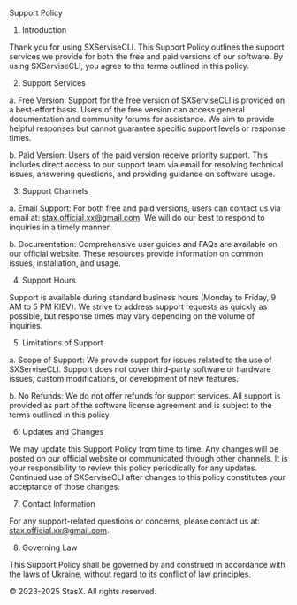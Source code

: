 Support Policy

1. Introduction

Thank you for using SXServiseCLI. This Support Policy outlines the support services we provide for both the free and 
paid versions of our software. By using SXServiseCLI, you agree to the terms outlined in this policy.

2. Support Services

a. Free Version: Support for the free version of SXServiseCLI is provided on a best-effort basis. Users of the free 
version can access general documentation and community forums for assistance. We aim to provide helpful responses but 
cannot guarantee specific support levels or response times.

b. Paid Version: Users of the paid version receive priority support. This includes direct access to our support team via email 
for resolving technical issues, answering questions, and providing guidance on software usage.

3. Support Channels

a. Email Support: For both free and paid versions, users can contact us via email at: stax.official.xx@gmail.com. We will do our 
best to respond to inquiries in a timely manner.

b. Documentation: Comprehensive user guides and FAQs are available on our official website. These resources provide information 
on common issues, installation, and usage.

4. Support Hours

Support is available during standard business hours (Monday to Friday, 9 AM to 5 PM KIEV). We strive to address support requests as 
quickly as possible, but response times may vary depending on the volume of inquiries.

5. Limitations of Support

a. Scope of Support: We provide support for issues related to the use of SXServiseCLI. Support does not cover third-party software or 
hardware issues, custom modifications, or development of new features.

b. No Refunds: We do not offer refunds for support services. All support is provided as part of the software license agreement and is 
subject to the terms outlined in this policy.

6. Updates and Changes

We may update this Support Policy from time to time. Any changes will be posted on our official website or communicated through other 
channels. It is your responsibility to review this policy periodically for any updates. Continued use of SXServiseCLI after changes to 
this policy constitutes your acceptance of those changes.

7. Contact Information

For any support-related questions or concerns, please contact us at: stax.official.xx@gmail.com.

8. Governing Law

This Support Policy shall be governed by and construed in accordance with the laws of Ukraine, without regard to its conflict of law 
principles.

© 2023-2025 StasX. All rights reserved.
